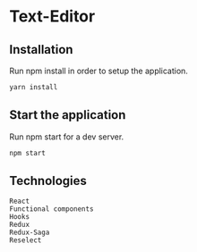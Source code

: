 # Text-Editor



## Installation


Run npm install in order to setup the application.
```bash
yarn install
```

## Start the application
Run npm start for a dev server.

```bash
npm start
```

## Technologies
```
React
Functional components
Hooks
Redux
Redux-Saga
Reselect
```
